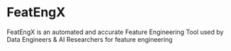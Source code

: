 # FeatEngX
FeatEngX is an automated and accurate Feature Engineering Tool used by Data Engineers &amp; AI Researchers for feature engineering 

